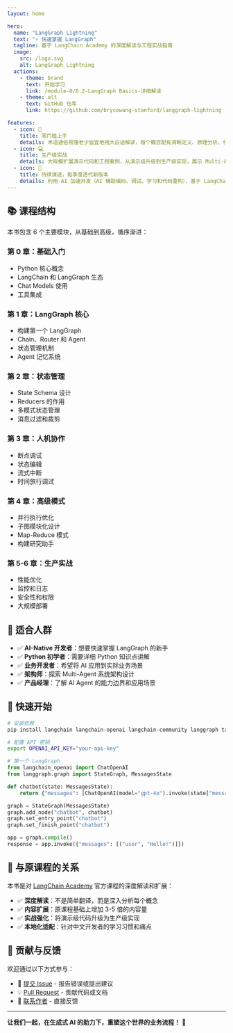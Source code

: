 ```yaml
---
layout: home

hero:
  name: "LangGraph Lightning"
  text: "⚡ 快速掌握 LangGraph"
  tagline: 基于 LangChain Academy 的深度解读与工程实战指南
  image:
    src: /logo.svg
    alt: LangGraph Lightning
  actions:
    - theme: brand
      text: 开始学习
      link: /module-0/0.2-LangGraph Basics-详细解读
    - theme: alt
      text: GitHub 仓库
      link: https://github.com/brycewang-stanford/langgraph-lightning

features:
  - icon: 🎯
    title: 零门槛上手
    details: 术语通俗易懂老少皆宜地用大白话解读，每个概念配有清晰定义、原理分析、代码示例、常见陷阱和最佳实践，零基础的用户也能快速上手，把握整体架构与核心概念
  - icon: 💻
    title: 生产级实战
    details: 大规模扩展演示代码和工程案例，从演示级升级到生产级实现，展示 Multi-Agent 系统在真实业务场景的落地应用，值得读者深入借鉴和反复模仿
  - icon: 🚀
    title: 持续演进，每季度迭代新版本
    details: 利用 AI 加速开发（AI 辅助编码、调试、学习和代码重构），基于 LangChain Academy 官方课程持续跟进最新技术趋势
---
```


## 📚 课程结构

本书包含 6 个主要模块，从基础到高级，循序渐进：

### 第 0 章：基础入门
- Python 核心概念
- LangChain 和 LangGraph 生态
- Chat Models 使用
- 工具集成

### 第 1 章：LangGraph 核心
- 构建第一个 LangGraph
- Chain、Router 和 Agent
- 状态管理机制
- Agent 记忆系统

### 第 2 章：状态管理
- State Schema 设计
- Reducers 的作用
- 多模式状态管理
- 消息过滤和裁剪

### 第 3 章：人机协作
- 断点调试
- 状态编辑
- 流式中断
- 时间旅行调试

### 第 4 章：高级模式
- 并行执行优化
- 子图模块化设计
- Map-Reduce 模式
- 构建研究助手

### 第 5-6 章：生产实战
- 性能优化
- 监控和日志
- 安全性和权限
- 大规模部署

## 🎯 适合人群

- ✅ **AI-Native 开发者**：想要快速掌握 LangGraph 的新手
- ✅ **Python 初学者**：需要详细 Python 知识点讲解
- ✅ **业务开发者**：希望将 AI 应用到实际业务场景
- ✅ **架构师**：探索 Multi-Agent 系统架构设计
- ✅ **产品经理**：了解 AI Agent 的能力边界和应用场景

## 🚀 快速开始

```bash
# 安装依赖
pip install langchain langchain-openai langchain-community langgraph tavily-python

# 配置 API 密钥
export OPENAI_API_KEY="your-api-key"
```

```python
# 第一个 LangGraph
from langchain_openai import ChatOpenAI
from langgraph.graph import StateGraph, MessagesState

def chatbot(state: MessagesState):
    return {"messages": [ChatOpenAI(model="gpt-4o").invoke(state["messages"])]}

graph = StateGraph(MessagesState)
graph.add_node("chatbot", chatbot)
graph.set_entry_point("chatbot")
graph.set_finish_point("chatbot")

app = graph.compile()
response = app.invoke({"messages": [("user", "Hello!")]})
```

## 📖 与原课程的关系

本书是对 [LangChain Academy](https://academy.langchain.com/courses/intro-to-langgraph) 官方课程的深度解读和扩展：

- ✅ **深度解读**：不是简单翻译，而是深入分析每个概念
- ✅ **内容扩展**：原课程基础上增加 3-5 倍的内容量
- ✅ **实战强化**：将演示级代码升级为生产级实现
- ✅ **本地化适配**：针对中文开发者的学习习惯和痛点

## 🤝 贡献与反馈

欢迎通过以下方式参与：

- 📝 [提交 Issue](https://github.com/brycewang-stanford/langgraph-lightning/issues) - 报告错误或提出建议
- 💡 [Pull Request](https://github.com/brycewang-stanford/langgraph-lightning/pulls) - 贡献代码或文档
- 📧 [联系作者](mailto:brycewang2018@gmail.com) - 直接反馈

---

**让我们一起，在生成式 AI 的助力下，重塑这个世界的业务流程！** 🚀
